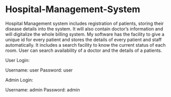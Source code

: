 # Hospital-Management-System
Hospital Management system includes registration of patients, storing their disease details into the system. It will also contain doctor’s information and will digitalize the whole billing system. My software has the facility to give a unique id for every patient and stores the details of every patient and staff automatically. It includes a search facility to know the current status of each room. User can search availability of a doctor and the details of a patients.

User Login: 

Username: user
Password: user

Admin Login:

Username: admin
Password: admin
